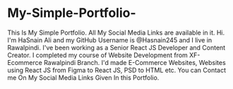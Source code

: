 # My-Simple-Portfolio-
This Is My Simple Portfolio. All My Social Media Links are available in it. 
Hi. I'm HaSnain Ali and my GitHub Username is @Hasnain245 and I live in Rawalpindi. I've been working as a Senior React JS Developer and Content Creator. I completed my course of Website Development from XF-Ecommerce Rawalpindi Branch. I'd made E-Commerce Websites, Websites using React JS from Figma to React JS, PSD to HTML etc.
You can Contact me On My Social Media Links Given In this Portfolio.
